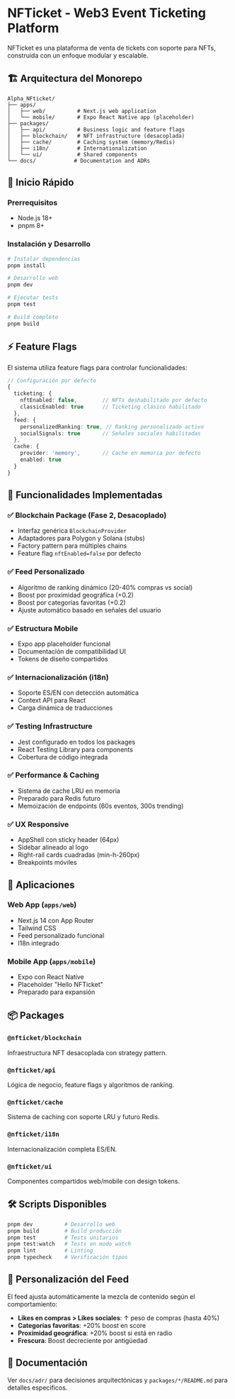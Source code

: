 # NFTicket - Web3 Event Ticketing Platform

NFTicket es una plataforma de venta de tickets con soporte para NFTs, construida con un enfoque modular y escalable.

## 🏗️ Arquitectura del Monorepo

```
Alpha_NFticket/
├── apps/
│   ├── web/          # Next.js web application
│   └── mobile/       # Expo React Native app (placeholder)
├── packages/
│   ├── api/          # Business logic and feature flags
│   ├── blockchain/   # NFT infrastructure (desacoplada)
│   ├── cache/        # Caching system (memory/Redis)
│   ├── i18n/         # Internationalization
│   └── ui/           # Shared components
└── docs/            # Documentation and ADRs
```

## 🚀 Inicio Rápido

### Prerrequisitos

- Node.js 18+
- pnpm 8+

### Instalación y Desarrollo

```bash
# Instalar dependencias
pnpm install

# Desarrollo web
pnpm dev

# Ejecutar tests
pnpm test

# Build completo
pnpm build
```

## ⚡ Feature Flags

El sistema utiliza feature flags para controlar funcionalidades:

```typescript
// Configuración por defecto
{
  ticketing: {
    nftEnabled: false,        // NFTs deshabilitado por defecto
    classicEnabled: true      // Ticketing clásico habilitado
  },
  feed: {
    personalizedRanking: true, // Ranking personalizado activo
    socialSignals: true       // Señales sociales habilitadas
  },
  cache: {
    provider: 'memory',       // Cache en memoria por defecto
    enabled: true
  }
}
```

## 🎯 Funcionalidades Implementadas

### ✅ Blockchain Package (Fase 2, Desacoplado)
- Interfaz genérica `BlockchainProvider`
- Adaptadores para Polygon y Solana (stubs)
- Factory pattern para múltiples chains
- Feature flag `nftEnabled=false` por defecto

### ✅ Feed Personalizado
- Algoritmo de ranking dinámico (20-40% compras vs social)
- Boost por proximidad geográfica (+0.2)
- Boost por categorías favoritas (+0.2)
- Ajuste automático basado en señales del usuario

### ✅ Estructura Mobile
- Expo app placeholder funcional
- Documentación de compatibilidad UI
- Tokens de diseño compartidos

### ✅ Internacionalización (i18n)
- Soporte ES/EN con detección automática
- Context API para React
- Carga dinámica de traducciones

### ✅ Testing Infrastructure
- Jest configurado en todos los packages
- React Testing Library para components
- Cobertura de código integrada

### ✅ Performance & Caching
- Sistema de cache LRU en memoria
- Preparado para Redis futuro
- Memoización de endpoints (60s eventos, 300s trending)

### ✅ UX Responsive
- AppShell con sticky header (64px)
- Sidebar alineado al logo
- Right-rail cards cuadradas (min-h-260px)
- Breakpoints móviles

## 📱 Aplicaciones

### Web App (`apps/web`)
- Next.js 14 con App Router
- Tailwind CSS
- Feed personalizado funcional
- I18n integrado

### Mobile App (`apps/mobile`)
- Expo con React Native
- Placeholder "Hello NFTicket"
- Preparado para expansión

## 📦 Packages

### `@nfticket/blockchain`
Infraestructura NFT desacoplada con strategy pattern.

### `@nfticket/api`
Lógica de negocio, feature flags y algoritmos de ranking.

### `@nfticket/cache`
Sistema de caching con soporte LRU y futuro Redis.

### `@nfticket/i18n`
Internacionalización completa ES/EN.

### `@nfticket/ui`
Componentes compartidos web/mobile con design tokens.

## 🛠️ Scripts Disponibles

```bash
pnpm dev          # Desarrollo web
pnpm build        # Build producción
pnpm test         # Tests unitarios
pnpm test:watch   # Tests en modo watch
pnpm lint         # Linting
pnpm typecheck    # Verificación tipos
```

## 🎨 Personalización del Feed

El feed ajusta automáticamente la mezcla de contenido según el comportamiento:

- **Likes en compras > Likes sociales**: ↑ peso de compras (hasta 40%)
- **Categorías favoritas**: +20% boost en score
- **Proximidad geográfica**: +20% boost si está en radio
- **Frescura**: Boost decreciente por antigüedad

## 📄 Documentación

Ver `docs/adr/` para decisiones arquitectónicas y `packages/*/README.md` para detalles específicos.